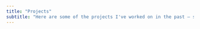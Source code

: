 ```yaml
---
title: "Projects"
subtitle: "Here are some of the projects I've worked on in the past — some still actively maintained, and others retired or on pause."
---
```

